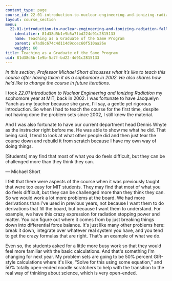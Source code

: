 ```yaml
---
content_type: page
course_id: 22-01-introduction-to-nuclear-engineering-and-ionizing-radiation-fall-2015
layout: course_section
menu:
  22-01-introduction-to-nuclear-engineering-and-ionizing-radiation-fall-2015:
    identifier: 81d38d5b1e9b5a7fbd224d91c2815133
    name: Teaching as a Graduate of the Same Program
    parent: e7ad8c674c4d114d9ccec60f510aa26e
    weight: 60
title: Teaching as a Graduate of the Same Program
uid: 81d38d5b-1e9b-5a7f-bd22-4d91c2815133
---
```


_In this section, Professor Michael Short discusses what it’s like to teach this course after having taken it as a sophomore in 2002. He also shares how he’d like to change the course in future iterations._

I took _22.01 Introduction to Nuclear Engineering and Ionizing Radiation_ my sophomore year at MIT, back in 2002. I was fortunate to have Jacquelyn Yanch as my teacher because she gave, I'll say, a gentle yet rigorous introduction. So when I had to teach the course for the first time, despite not having done the problem sets since 2002, I still knew the material.

And I was also fortunate to have our current department head Dennis Whyte as the instructor right before me. He was able to show me what he did. That being said, I tend to look at what other people did and then just tear the course down and rebuild it from scratch because I have my own way of doing things.

\[Students\] may find that most of what you do feels difficult, but they can be challenged more than they think they can.

— Michael Short

I felt that there were aspects of the course when it was previously taught that were too easy for MIT students. They may find that most of what you do feels difficult, but they can be challenged more than they think they can. So we would work a lot more problems at the board. We had more derivations than I've used in previous years, not because I want them to do derivations that fill the board, but because I want them to understand. For example, we have this crazy expression for radiation stopping power and matter. You can figure out where it comes from by just breaking things down into differential force balance. It's just like many other problems here: break it down, integrate over whatever real system you have, and you tend to get the crazy formulas that are right. That's an example of what we do.

Even so, the students asked for a little more busy work so that they would feel more familiar with the basic calculations. And that's something I'm changing for next year. My problem sets are going to be 50% percent GIR-style calculations where it's like, “Solve for this using some equation,” and 50% totally open-ended noodle scratchers to help with the transition to the real way of thinking about science, which is very open-ended.